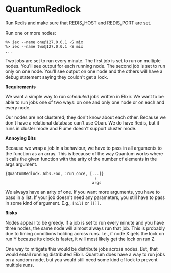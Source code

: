 # QuantumRedlock

Run Redis and make sure that REDIS_HOST and REDIS_PORT are set.

Run one or more nodes:

```
%> iex --name one@127.0.0.1 -S mix
%> iex --name two@127.0.0.1 -S mix
...
```

Two jobs are set to run every minute.
The first job is set to run on multiple nodes. You'll see output for each running node.
The second job is set to run only on one node. You'll see output on one node and the others will have a debug statement saying they couldn't get a lock.

**Requirements**

We want a simple way to run *scheduled* jobs written in Elixir.
We want to be able to run jobs one of two ways: on one and only one node or on each and every node.

Our nodes are not clustered; they don't know about each other.
Because we don't have a relational database can't use Oban.
We do have Redis, but it runs in cluster mode and Flume doesn't support cluster mode.

**Annoying Bits**

Because we wrap a job in a behaviour, we have to pass in all arguments to the function as an array.
This is because of the way Quantum works where it calls the given function with the arity of the number of elements in the args argument.

```
{QuantumRedlock.Jobs.Foo, :run_once, [...]}
                                       ↑
                                      args
```

We always have an arity of one.
If you want more arguments, you have to pass in a list.
If your job doesn't need any parameters, you still have to pass in some kind of argument.
E.g., `[nil]` or `[[]]`.

**Risks**

Nodes appear to be greedy.
If a job is set to run every minute and you have three nodes, the same node will almost always run that job.
This is probably due to timing conditions holding across runs.
I.e., if node X gets the lock on run Y because its clock is faster, it will most likely get the lock on run Z.

One way to mitigate this would be distribute jobs across nodes.
But, that would entail running distributed Elixir.
Quantum does have a way to run jobs on a random node, but you would still need some kind of lock to prevent multiple runs.
